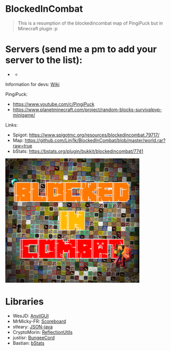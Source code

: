 # BlockedInCombat
> This is a resumption of the blockedincombat map of PingiPuck but in Minecraft plugin :p

# Servers (send me a pm to add your server to the list):
  - *

Information for devs: [Wiki](https://github.com/Linj1k/BlockedInCombat/wiki/For-Dev)

PingiPuck: 
  - https://www.youtube.com/c/PingiPuck
  - https://www.planetminecraft.com/project/random-blocks-survivalpvp-minigame/

Links:
  - Spigot: https://www.spigotmc.org/resources/blockedincombat.79717/
  - Map: https://github.com/Linj1k/BlockedInCombat/blob/master/world.rar?raw=true
  - bStats: https://bstats.org/plugin/bukkit/blockedincombat/7741

[![](/bic.png)](https://www.spigotmc.org/resources/blockedincombat.79717/)

# Libraries
  - WesJD: [AnvilGUI](https://github.com/WesJD/AnvilGUI/tree/master)
  - MrMicky-FR: [Scoreboard](https://github.com/MrMicky-FR/FastBoard)
  - stleary: [JSON-java](https://github.com/stleary/JSON-java)
  - CryptoMorin: [ReflectionUtils](https://github.com/CryptoMorin/XSeries/blob/master/src/main/java/com/cryptomorin/xseries/ReflectionUtils.java)
  - justisr: [BungeeCord](https://gist.github.com/justisr/e9034b7952e0801e687e)
  - Bastian: [bStats](https://bstats.org/)
